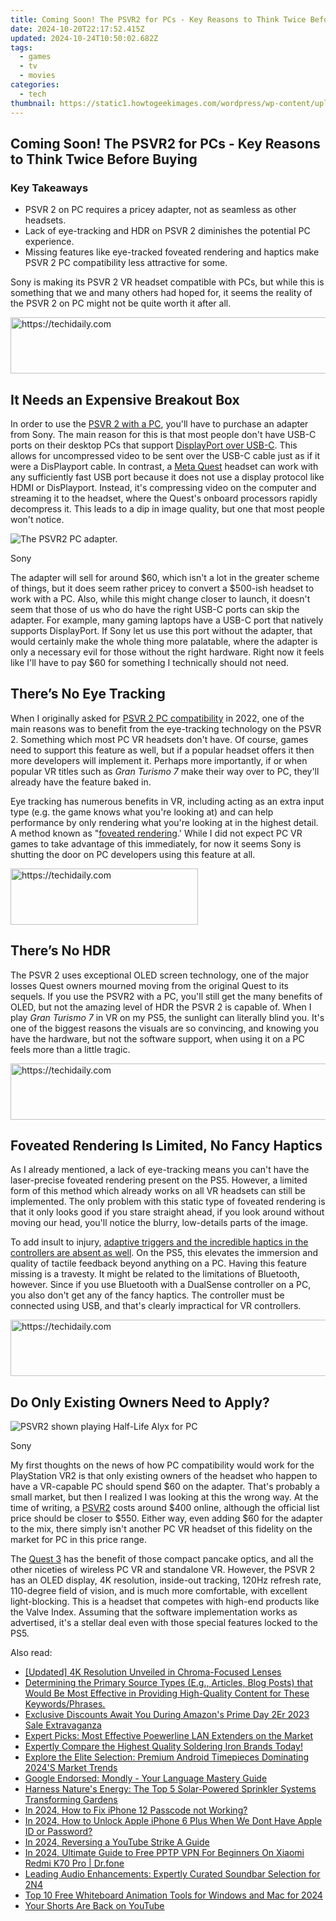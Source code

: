 ```yaml
---
title: Coming Soon! The PSVR2 for PCs - Key Reasons to Think Twice Before Buying
date: 2024-10-20T22:17:52.415Z
updated: 2024-10-24T10:50:02.682Z
tags:
  - games
  - tv
  - movies
categories:
  - tech
thumbnail: https://static1.howtogeekimages.com/wordpress/wp-content/uploads/2024/06/a-psvr2-coming-out-of-a-laptop-screen.jpg
---
```


## Coming Soon! The PSVR2 for PCs - Key Reasons to Think Twice Before Buying

### Key Takeaways

* PSVR 2 on PC requires a pricey adapter, not as seamless as other headsets.
* Lack of eye-tracking and HDR on PSVR 2 diminishes the potential PC experience.
* Missing features like eye-tracked foveated rendering and haptics make PSVR 2 PC compatibility less attractive for some.

 Sony is making its PSVR 2 VR headset compatible with PCs, but while this is something that we and many others had hoped for, it seems the reality of the PSVR 2 on PC might not be quite worth it after all.

<!-- affiliate ads begin -->
<a href="https://laganoo.pxf.io/c/5597632/1484944/16446" target="_top" id="1484944">
  <img src="//a.impactradius-go.com/display-ad/16446-1484944" border="0" alt="https://techidaily.com" width="728" height="90"/>
</a>
<img height="0" width="0" src="https://laganoo.pxf.io/i/5597632/1484944/16446" style="position:absolute;visibility:hidden;" border="0" />
<!-- affiliate ads end -->

##  It Needs an Expensive Breakout Box

 In order to use the [PSVR 2 with a PC](https://howto.techidaily.com/full-solutions-to-fix-error-code-920-in-google-play-on-infinix-note-30-pro-drfone-by-drfone-fix-android-problems-fix-android-problems/), you'll have to purchase an adapter from Sony. The main reason for this is that most people don't have USB-C ports on their desktop PCs that support [DisplayPort over USB-C](https://www.displayport.org/displayport-over-usb-c/). This allows for uncompressed video to be sent over the USB-C cable just as if it were a DisPlayport cable. In contrast, a [Meta Quest](https://vp-tips.techidaily.com/updated-in-2024-top-oculus-vr-ultimate-player-reviews/) headset can work with any sufficiently fast USB port because it does not use a display protocol like HDMI or DisPlayport. Instead, it's compressing video on the computer and streaming it to the headset, where the Quest's onboard processors rapidly decompress it. This leads to a dip in image quality, but one that most people won't notice.

![The PSVR2 PC adapter.](https://static1.howtogeekimages.com/wordpress/wp-content/uploads/2024/06/cfa8b40a906572604df269e3048d488f01a1d56c.jpg) 

Sony

 The adapter will sell for around $60, which isn't a lot in the greater scheme of things, but it does seem rather pricey to convert a $500-ish headset to work with a PC. Also, while this might change closer to launch, it doesn't seem that those of us who do have the right USB-C ports can skip the adapter. For example, many gaming laptops have a USB-C port that natively supports DisplayPort. If Sony let us use this port without the adapter, that would certainly make the whole thing more palatable, where the adapter is only a necessary evil for those without the right hardware. Right now it feels like I'll have to pay $60 for something I technically should not need.

##  There’s No Eye Tracking

 When I originally asked for [PSVR 2 PC compatibility](https://android-unlock.techidaily.com/how-to-reset-a-vivo-t2-5g-phone-that-is-locked-by-drfone-android/) in 2022, one of the main reasons was to benefit from the eye-tracking technology on the PSVR 2\. Something which most PC VR headsets don't have. Of course, games need to support this feature as well, but if a popular headset offers it then more developers will implement it. Perhaps more importantly, if or when popular VR titles such as _Gran Turismo 7_ make their way over to PC, they'll already have the feature baked in.

 Eye tracking has numerous benefits in VR, including acting as an extra input type (e.g. the game knows what you're looking at) and can help performance by only rendering what you're looking at in the highest detail. A method known as "[foveated rendering](https://some-knowledge.techidaily.com/gopro-hero5-black-vs-hero5-session-for-2024/).' While I did not expect PC VR games to take advantage of this immediately, for now it seems Sony is shutting the door on PC developers using this feature at all.

<!-- affiliate ads begin -->
<a href="https://aligracehair.sjv.io/c/5597632/1938693/19272" target="_top" id="1938693">
  <img src="//a.impactradius-go.com/display-ad/19272-1938693" border="0" alt="https://techidaily.com" width="300" height="90"/>
</a>
<img height="0" width="0" src="https://aligracehair.sjv.io/i/5597632/1938693/19272" style="position:absolute;visibility:hidden;" border="0" />
<!-- affiliate ads end -->

##  There’s No HDR

 The PSVR 2 uses exceptional OLED screen technology, one of the major losses Quest owners mourned moving from the original Quest to its sequels. If you use the PSVR2 with a PC, you'll still get the many benefits of OLED, but not the amazing level of HDR the PSVR 2 is capable of. When I play _Gran Turismo 7_ in VR on my PS5, the sunlight can literally blind you. It's one of the biggest reasons the visuals are so convincing, and knowing you have the hardware, but not the software support, when using it on a PC feels more than a little tragic.

<!-- affiliate ads begin -->
<a href="https://appsumo.8odi.net/c/5597632/2123739/7443" target="_top" id="2123739">
  <img src="//a.impactradius-go.com/display-ad/7443-2123739" border="0" alt="https://techidaily.com" width="728" height="90"/>
</a>
<img height="0" width="0" src="https://appsumo.8odi.net/i/5597632/2123739/7443" style="position:absolute;visibility:hidden;" border="0" />
<!-- affiliate ads end -->

##  Foveated Rendering Is Limited, No Fancy Haptics

 As I already mentioned, a lack of eye-tracking means you can't have the laser-precise foveated rendering present on the PS5\. However, a limited form of this method which already works on all VR headsets can still be implemented. The only problem with this static type of foveated rendering is that it only looks good if you stare straight ahead, if you look around without moving our head, you'll notice the blurry, low-details parts of the image.

 To add insult to injury, [adaptive triggers and the incredible haptics in the controllers are absent as well](https://blog.playstation.com/2024/06/03/playstation-vr2-players-can-access-games-on-pc-with-adapter-starting-on-august-7/). On the PS5, this elevates the immersion and quality of tactile feedback beyond anything on a PC. Having this feature missing is a travesty. It might be related to the limitations of Bluetooth, however. Since if you use Bluetooth with a DualSense controller on a PC, you also don't get any of the fancy haptics. The controller must be connected using USB, and that's clearly impractical for VR controllers.

<!-- affiliate ads begin -->
<a href="https://ephamedtechinc.pxf.io/c/5597632/2137224/26400" target="_top" id="2137224">
  <img src="//a.impactradius-go.com/display-ad/26400-2137224" border="0" alt="https://techidaily.com" width="728" height="90"/>
</a>
<img height="0" width="0" src="https://ephamedtechinc.pxf.io/i/5597632/2137224/26400" style="position:absolute;visibility:hidden;" border="0" />
<!-- affiliate ads end -->

##  Do Only Existing Owners Need to Apply?

![PSVR2 shown playing Half-Life Alyx for PC](https://static1.howtogeekimages.com/wordpress/wp-content/uploads/2024/06/psvr2-shown-playing-half-life-alyx-for-pc.jpg) 

Sony

 My first thoughts on the news of how PC compatibility would work for the PlayStation VR2 is that only existing owners of the headset who happen to have a VR-capable PC should spend $60 on the adapter. That's probably a small market, but then I realized I was looking at this the wrong way. At the time of writing, a [PSVR2](https://www.amazon.com/PlayStation-VR2-PSVR2-5/dp/B0C1QJ6VHY/?tag=hotoge-20&ascsubtag=UUhtgUeUpU2003517&asc%5Frefurl=https%3A%2F%2Fwww.howtogeek.com%2Fthe-psvr2-is-coming-to-pcs-but-heres-why-you-might-want-to-skip-it%2F&asc%5Fcampaign=Short-Term) costs around $400 online, although the official list price should be closer to $550\. Either way, even adding $60 for the adapter to the mix, there simply isn't another PC VR headset of this fidelity on the market for PC in this price range.

 The [Quest 3](https://article-helps.techidaily.com/new-securing-the-title-top-5-hmds-for-drone-pilots-for-2024/) has the benefit of those compact pancake optics, and all the other niceties of wireless PC VR and standalone VR. However, the PSVR 2 has an OLED display, 4K resolution, inside-out tracking, 120Hz refresh rate, 110-degree field of vision, and is much more comfortable, with excellent light-blocking. This is a headset that competes with high-end products like the Valve Index. Assuming that the software implementation works as advertised, it's a stellar deal even with those special features locked to the PS5.

<ins class="adsbygoogle"
     style="display:block"
     data-ad-format="autorelaxed"
     data-ad-client="ca-pub-7571918770474297"
     data-ad-slot="1223367746"></ins>

<ins class="adsbygoogle"
     style="display:block"
     data-ad-client="ca-pub-7571918770474297"
     data-ad-slot="8358498916"
     data-ad-format="auto"
     data-full-width-responsive="true"></ins>

<span class="atpl-alsoreadstyle">Also read:</span>
<div><ul>
<li><a href="https://fox-info.techidaily.com/updated-4k-resolution-unveiled-in-chroma-focused-lenses/"><u>[Updated] 4K Resolution Unveiled in Chroma-Focused Lenses</u></a></li>
<li><a href="https://buynow-help.techidaily.com/determining-the-primary-source-types-eg-articles-blog-posts-that-would-be-most-effective-in-providing-high-quality-content-for-these-keywordsphrases/"><u>Determining the Primary Source Types (E.g., Articles, Blog Posts) that Would Be Most Effective in Providing High-Quality Content for These Keywords/Phrases.</u></a></li>
<li><a href="https://buynow-help.techidaily.com/exclusive-discounts-await-you-during-amazons-prime-day-2er-2023-sale-extravaganza/"><u>Exclusive Discounts Await You During Amazon's Prime Day 2Er 2023 Sale Extravaganza</u></a></li>
<li><a href="https://buynow-help.techidaily.com/expert-picks-most-effective-poewerline-lan-extenders-on-the-market/"><u>Expert Picks: Most Effective Poewerline LAN Extenders on the Market</u></a></li>
<li><a href="https://buynow-help.techidaily.com/expertly-compare-the-highest-quality-soldering-iron-brands-today/"><u>Expertly Compare the Highest Quality Soldering Iron Brands Today!</u></a></li>
<li><a href="https://buynow-help.techidaily.com/explore-the-elite-selection-premium-android-timepieces-dominating-2024s-market-trends/"><u>Explore the Elite Selection: Premium Android Timepieces Dominating 2024'S Market Trends</u></a></li>
<li><a href="https://mondly-stories.techidaily.com/google-endorsed-mondly-your-language-mastery-guide/"><u>Google Endorsed: Mondly - Your Language Mastery Guide</u></a></li>
<li><a href="https://buynow-help.techidaily.com/harness-natures-energy-the-top-5-solar-powered-sprinkler-systems-transforming-gardens/"><u>Harness Nature's Energy: The Top 5 Solar-Powered Sprinkler Systems Transforming Gardens</u></a></li>
<li><a href="https://ios-unlock.techidaily.com/in-2024-how-to-fix-iphone-12-passcode-not-working-by-drfone-ios/"><u>In 2024, How to Fix iPhone 12 Passcode not Working?</u></a></li>
<li><a href="https://apple-account.techidaily.com/in-2024-how-to-unlock-apple-iphone-6-plus-when-we-dont-have-apple-id-or-password-by-drfone-ios/"><u>In 2024, How to Unlock Apple iPhone 6 Plus When We Dont Have Apple ID or Password?</u></a></li>
<li><a href="https://youtube-help.techidaily.com/in-2024-reversing-a-youtube-strike-a-guide/"><u>In 2024, Reversing a YouTube Strike A Guide</u></a></li>
<li><a href="https://phone-solutions.techidaily.com/in-2024-ultimate-guide-to-free-pptp-vpn-for-beginners-on-xiaomi-redmi-k70-pro-drfone-by-drfone-virtual-android/"><u>In 2024, Ultimate Guide to Free PPTP VPN For Beginners On Xiaomi Redmi K70 Pro | Dr.fone</u></a></li>
<li><a href="https://buynow-help.techidaily.com/leading-audio-enhancements-expertly-curated-soundbar-selection-for-2n4/"><u>Leading Audio Enhancements: Expertly Curated Soundbar Selection for 2N4</u></a></li>
<li><a href="https://video-ai-editor.techidaily.com/top-10-free-whiteboard-animation-tools-for-windows-and-mac-for-2024/"><u>Top 10 Free Whiteboard Animation Tools for Windows and Mac for 2024</u></a></li>
<li><a href="https://youtube-blog.techidaily.com/shorts-are-back-on-youtube/"><u>Your Shorts Are Back on YouTube</u></a></li>
</ul></div>


